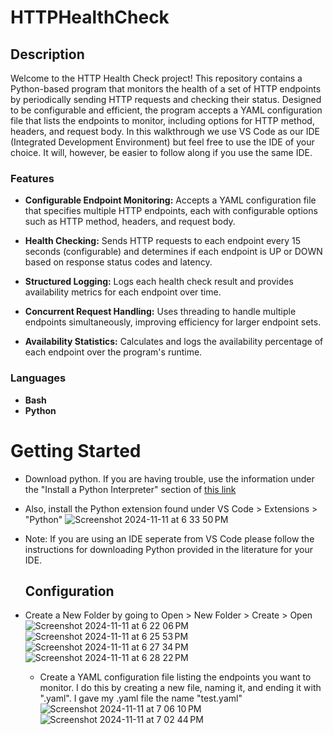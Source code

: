 # HTTPHealthCheck
## Description

Welcome to the HTTP Health Check project! This repository contains a Python-based program that monitors the health of a set of HTTP endpoints by periodically sending HTTP requests and checking their status. Designed to be configurable and efficient, the program accepts a YAML configuration file that lists the endpoints to monitor, including options for HTTP method, headers, and request body. In this walkthrough we use VS Code as our IDE (Integrated Development Environment) but feel free to use the IDE of your choice. It will, however, be easier to follow along if you use the same IDE.

</b>

### Features

- <b>Configurable Endpoint Monitoring:</b> Accepts a YAML configuration file that specifies multiple HTTP endpoints, each with configurable options such as HTTP method, headers, and request body.

- <b>Health Checking:</b> Sends HTTP requests to each endpoint every 15 seconds (configurable) and determines if each endpoint is UP or DOWN based on response status codes and latency.

- <b>Structured Logging:</b> Logs each health check result and provides availability metrics for each endpoint over time.

- <b>Concurrent Request Handling:</b> Uses threading to handle multiple endpoints simultaneously, improving efficiency for larger endpoint sets.

- <b>Availability Statistics:</b> Calculates and logs the availability percentage of each endpoint over the program's runtime.

</b>

### Languages

- <b>Bash</b>
- <b>Python</b>

# Getting Started

- Download python. If you are having trouble, use the information under the "Install a Python Interpreter" section of [this link]([url](https://code.visualstudio.com/docs/python/python-tutorial))
- Also, install the Python extension found under VS Code > Extensions > "Python" ![Screenshot 2024-11-11 at 6 33 50 PM](https://github.com/user-attachments/assets/a162f272-9fc9-479d-b0b9-e046f6bc796b)

- Note: If you are using an IDE seperate from VS Code please follow the instructions for downloading Python provided in the literature for your IDE.

  ## Configuration

- Create a New Folder by going to Open > New Folder > Create > Open
  ![Screenshot 2024-11-11 at 6 22 06 PM](https://github.com/user-attachments/assets/fd98fd6d-8943-4fba-8cb6-9b14ce3e8b41)
![Screenshot 2024-11-11 at 6 25 53 PM](https://github.com/user-attachments/assets/72af1520-7a94-4fde-9dea-db800776e5cc)
![Screenshot 2024-11-11 at 6 27 34 PM](https://github.com/user-attachments/assets/fcb8ee39-cf0f-4afd-bff4-8d0d7581ef6a)
![Screenshot 2024-11-11 at 6 28 22 PM](https://github.com/user-attachments/assets/c0287e10-2275-4cb6-b87e-ed7e3aa75062)

  - Create a YAML configuration file listing the endpoints you want to monitor. I do this by creating a new file, naming it, and ending it with ".yaml". I gave my .yaml file the name "test.yaml"
   ![Screenshot 2024-11-11 at 7 06 10 PM](https://github.com/user-attachments/assets/8e3024ce-3017-49d9-84ef-32bea89a94cc)
![Screenshot 2024-11-11 at 7 02 44 PM](https://github.com/user-attachments/assets/113ed7f3-e72a-469d-bc6c-42d84892244f)

